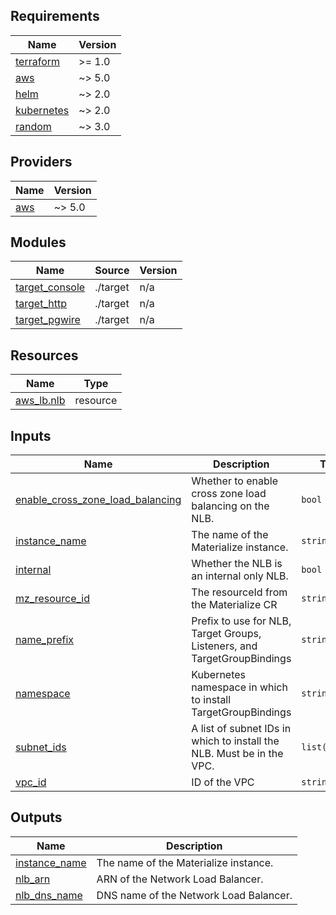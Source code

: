 ## Requirements

| Name | Version |
|------|---------|
| <a name="requirement_terraform"></a> [terraform](#requirement\_terraform) | >= 1.0 |
| <a name="requirement_aws"></a> [aws](#requirement\_aws) | ~> 5.0 |
| <a name="requirement_helm"></a> [helm](#requirement\_helm) | ~> 2.0 |
| <a name="requirement_kubernetes"></a> [kubernetes](#requirement\_kubernetes) | ~> 2.0 |
| <a name="requirement_random"></a> [random](#requirement\_random) | ~> 3.0 |

## Providers

| Name | Version |
|------|---------|
| <a name="provider_aws"></a> [aws](#provider\_aws) | ~> 5.0 |

## Modules

| Name | Source | Version |
|------|--------|---------|
| <a name="module_target_console"></a> [target\_console](#module\_target\_console) | ./target | n/a |
| <a name="module_target_http"></a> [target\_http](#module\_target\_http) | ./target | n/a |
| <a name="module_target_pgwire"></a> [target\_pgwire](#module\_target\_pgwire) | ./target | n/a |

## Resources

| Name | Type |
|------|------|
| [aws_lb.nlb](https://registry.terraform.io/providers/hashicorp/aws/latest/docs/resources/lb) | resource |

## Inputs

| Name | Description | Type | Default | Required |
|------|-------------|------|---------|:--------:|
| <a name="input_enable_cross_zone_load_balancing"></a> [enable\_cross\_zone\_load\_balancing](#input\_enable\_cross\_zone\_load\_balancing) | Whether to enable cross zone load balancing on the NLB. | `bool` | `true` | no |
| <a name="input_instance_name"></a> [instance\_name](#input\_instance\_name) | The name of the Materialize instance. | `string` | n/a | yes |
| <a name="input_internal"></a> [internal](#input\_internal) | Whether the NLB is an internal only NLB. | `bool` | `true` | no |
| <a name="input_mz_resource_id"></a> [mz\_resource\_id](#input\_mz\_resource\_id) | The resourceId from the Materialize CR | `string` | n/a | yes |
| <a name="input_name_prefix"></a> [name\_prefix](#input\_name\_prefix) | Prefix to use for NLB, Target Groups, Listeners, and TargetGroupBindings | `string` | n/a | yes |
| <a name="input_namespace"></a> [namespace](#input\_namespace) | Kubernetes namespace in which to install TargetGroupBindings | `string` | n/a | yes |
| <a name="input_subnet_ids"></a> [subnet\_ids](#input\_subnet\_ids) | A list of subnet IDs in which to install the NLB. Must be in the VPC. | `list(string)` | n/a | yes |
| <a name="input_vpc_id"></a> [vpc\_id](#input\_vpc\_id) | ID of the VPC | `string` | n/a | yes |

## Outputs

| Name | Description |
|------|-------------|
| <a name="output_instance_name"></a> [instance\_name](#output\_instance\_name) | The name of the Materialize instance. |
| <a name="output_nlb_arn"></a> [nlb\_arn](#output\_nlb\_arn) | ARN of the Network Load Balancer. |
| <a name="output_nlb_dns_name"></a> [nlb\_dns\_name](#output\_nlb\_dns\_name) | DNS name of the Network Load Balancer. |
